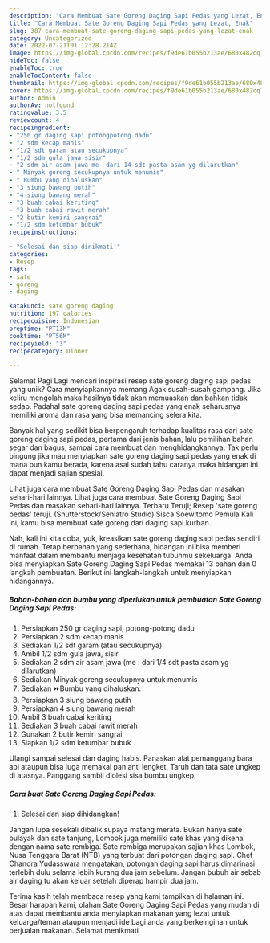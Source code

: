 ```yaml
---
description: "Cara Membuat Sate Goreng Daging Sapi Pedas yang Lezat, Enak"
title: "Cara Membuat Sate Goreng Daging Sapi Pedas yang Lezat, Enak"
slug: 387-cara-membuat-sate-goreng-daging-sapi-pedas-yang-lezat-enak
category: Uncategorized
date: 2022-07-21T01:12:28.214Z
image: https://img-global.cpcdn.com/recipes/f9de61b055b213ae/680x482cq70/sate-goreng-daging-sapi-pedas-foto-resep-utama.jpg
hideToc: false
enableToc: true
enableTocContent: false
thumbnail: https://img-global.cpcdn.com/recipes/f9de61b055b213ae/680x482cq70/sate-goreng-daging-sapi-pedas-foto-resep-utama.jpg
cover: https://img-global.cpcdn.com/recipes/f9de61b055b213ae/680x482cq70/sate-goreng-daging-sapi-pedas-foto-resep-utama.jpg
author: Admin
authorAv: notfound
ratingvalue: 3.5
reviewcount: 4
recipeingredient:
- "250 gr daging sapi potongpotong dadu"
- "2 sdm kecap manis"
- "1/2 sdt garam atau secukupnya"
- "1/2 sdm gula jawa sisir"
- "2 sdm air asam jawa me  dari 14 sdt pasta asam yg dilarutkan"
- " Minyak goreng secukupnya untuk menumis"
- " Bumbu yang dihaluskan"
- "3 siung bawang putih"
- "4 siung bawang merah"
- "3 buah cabai keriting"
- "3 buah cabai rawit merah"
- "2 butir kemiri sangrai"
- "1/2 sdm ketumbar bubuk"
recipeinstructions:

- "Selesai dan siap dinikmati!"
categories:
- Resep
tags:
- sate
- goreng
- daging

katakunci: sate goreng daging 
nutrition: 197 calories
recipecuisine: Indonesian
preptime: "PT13M"
cooktime: "PT56M"
recipeyield: "3"
recipecategory: Dinner

---
```



Selamat Pagi Lagi mencari inspirasi resep sate goreng daging sapi pedas yang unik? Cara menyiapkannya memang Agak susah-susah gampang. Jika keliru mengolah maka hasilnya tidak akan memuaskan dan bahkan tidak sedap. Padahal sate goreng daging sapi pedas yang enak seharusnya memiliki aroma dan rasa yang bisa memancing selera kita.


Banyak hal yang sedikit bisa berpengaruh terhadap kualitas rasa dari sate goreng daging sapi pedas, pertama dari jenis bahan, lalu pemilihan bahan segar dan bagus, sampai cara membuat dan menghidangkannya. Tak perlu bingung jika mau menyiapkan sate goreng daging sapi pedas yang enak di mana pun kamu berada, karena asal sudah tahu caranya maka hidangan ini dapat menjadi sajian spesial.

Lihat juga cara membuat Sate Goreng Daging Sapi Pedas dan masakan sehari-hari lainnya. Lihat juga cara membuat Sate Goreng Daging Sapi Pedas dan masakan sehari-hari lainnya. Terbaru Teruji; Resep &#39;sate goreng pedas&#39; teruji. (Shutterstock/Seniatro Studio) Sisca Soewitomo Pemula Kali ini, kamu bisa membuat sate goreng dari daging sapi kurban.


Nah, kali ini kita coba, yuk, kreasikan sate goreng daging sapi pedas sendiri di rumah. Tetap berbahan yang sederhana, hidangan ini bisa memberi manfaat dalam membantu menjaga kesehatan tubuhmu sekeluarga. Anda bisa menyiapkan Sate Goreng Daging Sapi Pedas memakai 13 bahan dan 0 langkah pembuatan. Berikut ini langkah-langkah untuk menyiapkan hidangannya.

<!--inarticleads1-->

##### Bahan-bahan dan bumbu yang diperlukan untuk pembuatan Sate Goreng Daging Sapi Pedas:

1. Persiapkan 250 gr daging sapi, potong-potong dadu
1. Persiapkan 2 sdm kecap manis
1. Sediakan 1/2 sdt garam (atau secukupnya)
1. Ambil 1/2 sdm gula jawa, sisir
1. Sediakan 2 sdm air asam jawa (me : dari 1/4 sdt pasta asam yg dilarutkan)
1. Sediakan  Minyak goreng secukupnya untuk menumis
1. Sediakan  ⏩Bumbu yang dihaluskan:
1. Persiapkan 3 siung bawang putih
1. Persiapkan 4 siung bawang merah
1. Ambil 3 buah cabai keriting
1. Sediakan 3 buah cabai rawit merah
1. Gunakan 2 butir kemiri sangrai
1. Siapkan 1/2 sdm ketumbar bubuk


Ulangi sampai selesai dan daging habis. Panaskan alat pemanggang bara api ataupun bisa juga memakai pan anti lengket. Taruh dan tata sate ungkep di atasnya. Panggang sambil diolesi sisa bumbu ungkep. 

<!--inarticleads2-->

##### Cara buat Sate Goreng Daging Sapi Pedas:


1. Selesai dan siap dihidangkan!

Jangan lupa sesekali dibalik supaya matang merata. Bukan hanya sate bulayak dan sate tanjung, Lombok juga memiliki sate khas yang dikenal dengan nama sate rembiga. Sate rembiga merupakan sajian khas Lombok, Nusa Tenggara Barat (NTB) yang terbuat dari potongan daging sapi. Chef Chandra Yudasswara mengatakan, potongan daging sapi harus dimarinasi terlebih dulu selama lebih kurang dua jam sebelum. Jangan bubuh air sebab air daging tu akan keluar setelah diperap hampir dua jam. 

Terima kasih telah membaca resep yang kami tampilkan di halaman ini. Besar harapan kami, olahan Sate Goreng Daging Sapi Pedas yang mudah di atas dapat membantu anda menyiapkan makanan yang lezat untuk keluarga/teman ataupun menjadi ide bagi anda yang berkeinginan untuk berjualan makanan. Selamat menikmati
